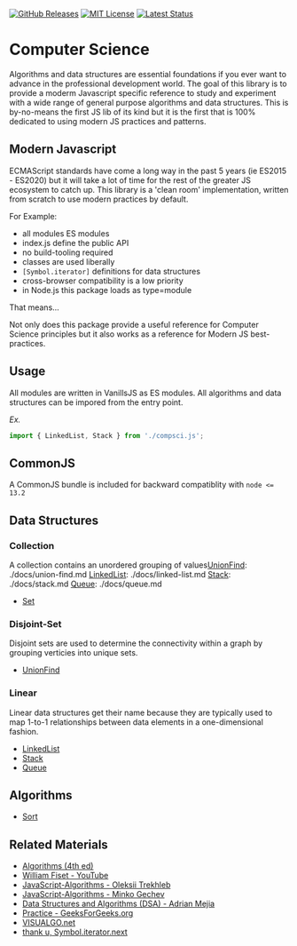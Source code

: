 [![GitHub Releases](https://img.shields.io/github/release/vanillaes/computerscience.svg)](https://github.com/vanillaes/computerscience/releases)
[![MIT License](https://img.shields.io/badge/license-MIT-blue.svg)](https://raw.githubusercontent.com/vanillaes/computerscience/master/LICENSE)
[![Latest Status](https://github.com/vanillaes/computer-science/workflows/Latest/badge.svg)](https://github.com/vanillaes/computer-science/actions)
<!-- [![NPM Release](https://img.shields.io/npm/v/computerscience.svg)](https://www.npmjs.com/package/computerscience) -->
<!-- [![Release Status](https://github.com/vanillaes/computer-science/workflows/Release/badge.svg)](https://github.com/vanillaes/computer-science/actions) -->

# Computer Science

Algorithms and data structures are essential foundations if you ever want to advance in the professional development world. The goal of this library is to provide a moderm Javascript specific reference to study and experiment with a wide range of general purpose algorithms and data structures. This is by-no-means the first JS lib of its kind but it is the first that is 100% dedicated to using modern JS practices and patterns.

## Modern Javascript

ECMAScript standards have come a long way in the past 5 years (ie ES2015 - ES2020) but it will take a lot of time for the rest of the greater JS ecosystem to catch up. This library is a 'clean room' implementation, written from scratch to use modern practices by default.

For Example:

- all modules ES modules
- index.js define the public API
- no build-tooling required
- classes are used liberally 
- `[Symbol.iterator]` definitions for data structures
- cross-browser compatibility is a low priority
- in Node.js this package loads as type=module

That means...

Not only does this package provide a useful reference for Computer Science principles but it also works as a reference for Modern JS best-practices.  

## Usage

All modules are written in VanillsJS as ES modules. All algorithms and data structures can be impored from the entry point.

*Ex.*

```javascript
import { LinkedList, Stack } from './compsci.js';
```

## CommonJS

A CommonJS bundle is included for backward compatiblity with `node <= 13.2`

## Data Structures

### Collection

A collection contains an unordered grouping of values[UnionFind]: ./docs/union-find.md
[LinkedList]: ./docs/linked-list.md
[Stack]: ./docs/stack.md
[Queue]: ./docs/queue.md

- [Set][]

### Disjoint-Set

Disjoint sets are used to determine the connectivity within a graph by grouping verticies into unique sets.

- [UnionFind][]

### Linear

Linear data structures get their name because they are typically used to map 1-to-1 relationships between data elements in a one-dimensional fashion.

- [LinkedList][]
- [Stack][]
- [Queue][]

[Set]: ./docs/set.md
[UnionFind]: ./docs/unionfind.md
[LinkedList]: ./docs/linkedlist.md
[Stack]: ./docs/stack.md
[Queue]: ./docs/queue.md

## Algorithms

- [Sort][]


[Sort]: ./docs/sort.md

## Related Materials

- [Algorithms (4th ed)][]
- [William Fiset - YouTube][]
- [JavaScript-Algorithms - Oleksii Trekhleb][]
- [JavaScript-Algorithms - Minko Gechev][]
- [Data Structures and Algorithms (DSA) - Adrian Mejia][]
- [Practice - GeeksForGeeks.org][]
- [VISUALGO.net][]
- [thank u, Symbol.iterator.next][]

[Algorithms (4th ed)]: https://algs4.cs.princeton.edu/home/
[William Fiset - YouTube]: https://www.youtube.com/channel/UCD8yeTczadqdARzQUp29PJw
[JavaScript-Algorithms - Oleksii Trekhleb]: https://github.com/trekhleb/javascript-algorithms
[JavaScript-Algorithms - Minko Gechev]: https://github.com/mgechev/javascript-algorithms
[Data Structures and Algorithms (DSA) - Adrian Mejia]: https://adrianmejia.com/categories/coding/data-structures-and-algorithms-dsa/
[Practice - GeeksForGeeks.org]: https://practice.geeksforgeeks.org/
[VISUALGO.net]: https://visualgo.net/en
[thank u, Symbol.iterator.next]: https://medium.com/front-end-weekly/thank-u-symbol-iterator-next-aef9f09ff78
